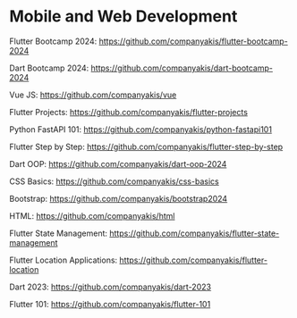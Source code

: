 # Mobile and Web Development

Flutter Bootcamp 2024:
https://github.com/companyakis/flutter-bootcamp-2024

Dart Bootcamp 2024:
https://github.com/companyakis/dart-bootcamp-2024

Vue JS:
https://github.com/companyakis/vue

Flutter Projects:
https://github.com/companyakis/flutter-projects

Python FastAPI 101:
https://github.com/companyakis/python-fastapi101

Flutter Step by Step:
https://github.com/companyakis/flutter-step-by-step

Dart OOP:
https://github.com/companyakis/dart-oop-2024

CSS Basics:
https://github.com/companyakis/css-basics

Bootstrap:
https://github.com/companyakis/bootstrap2024

HTML:
https://github.com/companyakis/html

Flutter State Management:
https://github.com/companyakis/flutter-state-management

Flutter Location Applications:
https://github.com/companyakis/flutter-location

Dart 2023:
https://github.com/companyakis/dart-2023

Flutter 101:
https://github.com/companyakis/flutter-101
